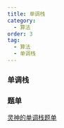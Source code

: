 ```yaml
---
title: 单调栈
category:
  - 算法
order: 3
tag:
  - 算法
  - 单调栈
---
```


### 单调栈

### 题单
[灵神的单调栈题单](https://leetcode.cn/circle/discuss/9oZFK9/)